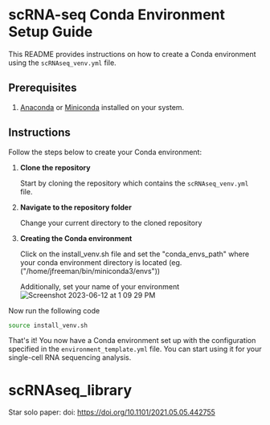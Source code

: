 # scRNA-seq Conda Environment Setup Guide

This README provides instructions on how to create a Conda environment using the `scRNAseq_venv.yml` file. 

## Prerequisites

1. [Anaconda](https://www.anaconda.com/products/distribution) or [Miniconda](https://docs.conda.io/en/latest/miniconda.html) installed on your system.

## Instructions

Follow the steps below to create your Conda environment:

1. **Clone the repository**

   Start by cloning the repository which contains the `scRNAseq_venv.yml` file. 


2. **Navigate to the repository folder**

   Change your current directory to the cloned repository


3. **Creating the Conda environment**

   Click on the install_venv.sh file and set the "conda_envs_path" where your conda environment directory is located (eg. ("/home/jfreeman/bin/miniconda3/envs"))
   
   Additionally, set your name of your environment
   ![Screenshot 2023-06-12 at 1 09 29 PM](https://github.com/stewart-lab/scRNAseq_library/assets/95723801/c6e4f7d3-7ebb-4ceb-8481-beee3bc2b33b)

Now run the following code
```bash
source install_venv.sh 
```

That's it! You now have a Conda environment set up with the configuration specified in the `environment_template.yml` file. You can start using it for your single-cell RNA sequencing analysis.


# scRNAseq_library
Star solo paper: doi: https://doi.org/10.1101/2021.05.05.442755
